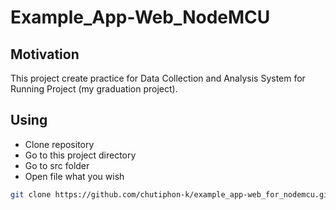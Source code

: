 # Example_App-Web_NodeMCU

## Motivation
This project create practice for Data Collection and Analysis System for Running Project (my graduation project).

## Using
- Clone repository
- Go to this project directory
- Go to src folder
- Open file what you wish

```bash
git clone https://github.com/chutiphon-k/example_app-web_for_nodemcu.git
```
